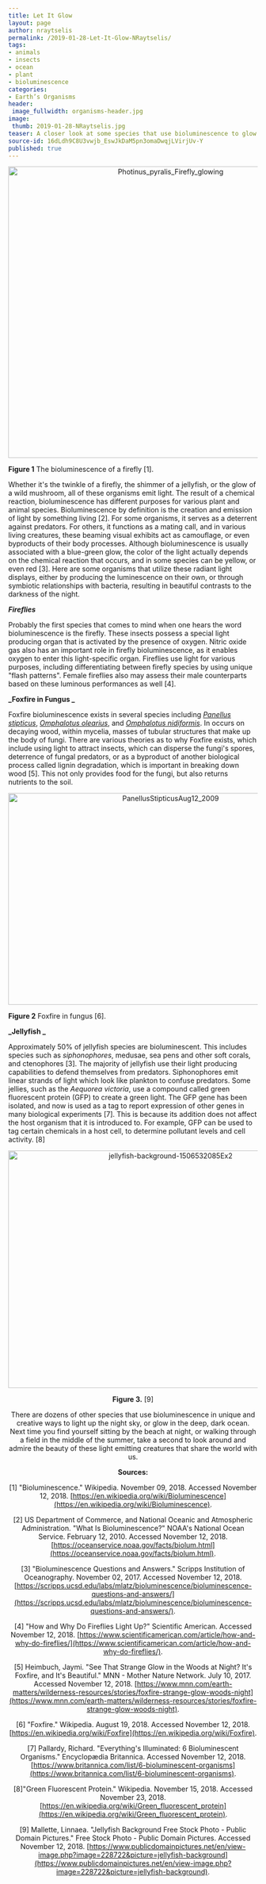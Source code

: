 ```yaml
---
title: Let It Glow
layout: page
author: nraytselis
permalink: /2019-01-28-Let-It-Glow-NRaytselis/
tags:
- animals
- insects
- ocean
- plant
- bioluminescence
categories:
- Earth’s Organisms
header:
 image_fullwidth: organisms-header.jpg
image:
 thumb: 2019-01-28-NRaytselis.jpg
teaser: A closer look at some species that use bioluminescence to glow.
source-id: 16dLdh9C8U3vwjb_EswJkDaM5pn3omaDwqjLVirjUv-Y
published: true
---
```

<center> <a data-flickr-embed="true"  href="https://www.flickr.com/photos/139839751@N06/44938652295/in/dateposted-friend/" title="Photinus_pyralis_Firefly_glowing"><img src="https://farm5.staticflickr.com/4874/44938652295_580f0121bd_z.jpg" width="640" height="588" alt="Photinus_pyralis_Firefly_glowing"></a><script async src="//embedr.flickr.com/assets/client-code.js" charset="utf-8"></script> </center> 

**Figure 1** The bioluminescence of a firefly [1].  

Whether it's the twinkle of a firefly, the shimmer of a jellyfish, or the glow of a wild mushroom, all of these organisms emit light. The result of a chemical reaction, bioluminescence has different purposes for various plant and animal species. Bioluminescence by definition is the creation and emission of light by something living [2]. For some organisms, it serves as a deterrent against predators. For others, it functions as a mating call, and in various living creatures, these beaming visual exhibits act as camouflage, or even byproducts of their body processes. Although bioluminescence is usually associated with a blue-green glow, the color of the light actually depends on the chemical reaction that occurs, and in some species can be yellow, or even red [3]. Here are some organisms that utilize these radiant light displays, either by producing the luminescence on their own, or through symbiotic relationships with bacteria, resulting in beautiful contrasts to the darkness of the night. 

**_Fireflies_**

Probably the first species that comes to mind when one hears the word bioluminescence is the firefly. These insects possess a special light producing organ that is activated by the presence of oxygen. Nitric oxide gas also has an important role in firefly bioluminescence, as it enables oxygen to enter this light-specific organ. Fireflies use light for various purposes, including differentiating between firefly species by using unique "flash patterns". Female fireflies also may assess their male counterparts based on these luminous performances as well [4]. 

**_Foxfire in Fungus _**

Foxfire bioluminescence exists in several species including [*Panellus stipticus*](https://en.wikipedia.org/wiki/Panellus_stipticus), [*Omphalotus olearius*](https://en.wikipedia.org/wiki/Omphalotus_olearius), and [*Omphalotus nidiformis*](https://en.wikipedia.org/wiki/Omphalotus_nidiformis). In occurs on decaying wood, within mycelia, masses of tubular structures that make up the body of fungi. There are various theories as to why Foxfire exists, which include using light to attract insects, which can disperse the fungi's spores, deterrence of fungal predators, or as a byproduct of another biological process called lignin degradation, which is important in breaking down wood [5]. This not only provides food for the fungi, but also returns nutrients to the soil. 

<center> <a data-flickr-embed="true"  href="https://www.flickr.com/photos/139839751@N06/44034967840/in/dateposted-friend/" title="PanellusStipticusAug12_2009"><img src="https://farm5.staticflickr.com/4877/44034967840_dc350bc58e_z.jpg" width="640" height="427" alt="PanellusStipticusAug12_2009"></a><script async src="//embedr.flickr.com/assets/client-code.js" charset="utf-8"></script> </center>

**Figure 2** Foxfire in fungus [6]. 

**_Jellyfish _**

Approximately 50% of jellyfish species are bioluminescent. This includes species such as *siphonophores*, medusae, sea pens and other soft corals, and ctenophores [3]. The majority of jellyfish use their light producing capabilities to defend themselves from predators. Siphonophores emit linear strands of light which look like plankton to confuse predators. Some jellies, such as the *Aequorea victoria*, use a compound called green fluorescent protein (GFP) to create a green light. The GFP gene has been isolated, and now is used as a tag to report expression of other genes in many biological experiments [7]. This is because its addition does not affect the host organism that it is introduced to. For example, GFP can be used to tag certain chemicals in a host cell, to determine pollutant levels and cell activity. [8] 

<center> <a data-flickr-embed="true"  href="https://www.flickr.com/photos/139839751@N06/31980460878/in/dateposted-friend/" title="jellyfish-background-1506532085Ex2"><img src="https://farm5.staticflickr.com/4818/31980460878_35a580a87c_z.jpg" width="640" height="479" alt="jellyfish-background-1506532085Ex2"></a><script async src="//embedr.flickr.com/assets/client-code.js" charset="utf-8"></script> <center> 

**Figure 3.** [9] 

There are dozens of other species that use bioluminescence in unique and creative ways to light up the night sky, or glow in the deep, dark ocean. Next time you find yourself sitting by the beach at night, or walking through a field in the middle of the summer, take a second to look around and admire the beauty of these light emitting creatures that share the world with us. 

**Sources:**

[1] "Bioluminescence." Wikipedia. November 09, 2018. Accessed November 12, 2018. [https://en.wikipedia.org/wiki/Bioluminescence](https://en.wikipedia.org/wiki/Bioluminescence).

[2] US Department of Commerce, and National Oceanic and Atmospheric Administration. "What Is Bioluminescence?" NOAA's National Ocean Service. February 12, 2010. Accessed November 12, 2018. [https://oceanservice.noaa.gov/facts/biolum.html](https://oceanservice.noaa.gov/facts/biolum.html).

[3] "Bioluminescence Questions and Answers." Scripps Institution of Oceanography. November 02, 2017. Accessed November 12, 2018. [https://scripps.ucsd.edu/labs/mlatz/bioluminescence/bioluminescence-questions-and-answers/](https://scripps.ucsd.edu/labs/mlatz/bioluminescence/bioluminescence-questions-and-answers/).

[4] "How and Why Do Fireflies Light Up?" Scientific American. Accessed November 12, 2018. [https://www.scientificamerican.com/article/how-and-why-do-fireflies/](https://www.scientificamerican.com/article/how-and-why-do-fireflies/).

[5] Heimbuch, Jaymi. "See That Strange Glow in the Woods at Night? It's Foxfire, and It's Beautiful." MNN - Mother Nature Network. July 10, 2017. Accessed November 12, 2018. [https://www.mnn.com/earth-matters/wilderness-resources/stories/foxfire-strange-glow-woods-night](https://www.mnn.com/earth-matters/wilderness-resources/stories/foxfire-strange-glow-woods-night).

[6] "Foxfire." Wikipedia. August 19, 2018. Accessed November 12, 2018. [https://en.wikipedia.org/wiki/Foxfire](https://en.wikipedia.org/wiki/Foxfire).

[7] Pallardy, Richard. "Everything's Illuminated: 6 Bioluminescent Organisms." Encyclopædia Britannica. Accessed November 12, 2018. [https://www.britannica.com/list/6-bioluminescent-organisms](https://www.britannica.com/list/6-bioluminescent-organisms).

[8]"Green Fluorescent Protein." Wikipedia. November 15, 2018. Accessed November 23, 2018. [https://en.wikipedia.org/wiki/Green_fluorescent_protein](https://en.wikipedia.org/wiki/Green_fluorescent_protein).

[9] Mallette, Linnaea. "Jellyfish Background Free Stock Photo - Public Domain Pictures." Free Stock Photo - Public Domain Pictures. Accessed November 12, 2018. [https://www.publicdomainpictures.net/en/view-image.php?image=228722&picture=jellyfish-background](https://www.publicdomainpictures.net/en/view-image.php?image=228722&picture=jellyfish-background).

